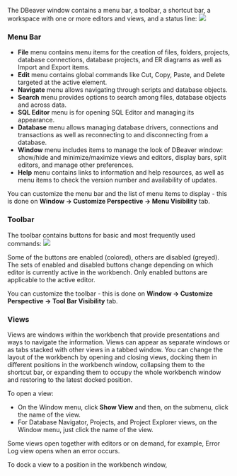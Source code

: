 The DBeaver window contains a menu bar, a toolbar, a shortcut bar, a workspace with one or more editors and views, and a status line:
<img src="https://www.dropbox.com/s/hxkbuw6r7a8dmw6/UI%20with%20markup.png?raw=1">

### Menu Bar
* **File** menu contains menu items for the creation of files, folders, projects, database connections, database projects, and ER diagrams as well as Import and Export items.  
* **Edit** menu contains global commands like Cut, Copy, Paste, and Delete targeted at the active element.
* **Navigate** menu allows navigating through scripts and database objects.
* **Search** menu provides options to search among files, database objects and across data.
* **SQL Editor** menu is for opening SQL Editor and managing its appearance.
* **Database** menu allows managing database drivers, connections and transactions as well as reconnecting to and disconnecting from a database.
* **Window** menu includes items to manage the look of DBeaver window: show/hide and minimize/maximize views and editors, display bars, split editors, and manage other preferences.
* **Help** menu contains links to information and help resources, as well as menu items to check the version number and availability of updates.

You can customize the menu bar and the list of menu items to display - this is done on **Window -> Customize Perspective -> Menu Visibility** tab.

### Toolbar
The toolbar contains buttons for basic and most frequently used commands:
<img src="https://www.dropbox.com/s/q1l8fait39ylfp2/Toolbar.png?raw=1">

Some of the buttons are enabled (colored), others are disabled (greyed). The sets of enabled and disabled buttons change depending on which editor is currently active in the workbench. Only enabled buttons are applicable to the active editor.

You can customize the toolbar - this is done on **Window -> Customize Perspective -> Tool Bar Visibility** tab. 

### Views
Views are windows within the workbench that provide presentations and ways to navigate the information.
Views can appear as separate windows or as tabs stacked with other views in a tabbed window.
You can change the layout of the workbench by opening and closing views, docking them in different positions in the workbench window, collapsing them to the shortcut bar, or expanding them to occupy the whole workbench window and restoring to the latest docked position.  

To open a view:
* On the Window menu, click **Show View** and then, on the submenu, click the name of the view.
* For Database Navigator, Projects, and Project Explorer views, on the Window menu, just click the name of the view.

Some views open together with editors or on demand, for example, Error Log view opens when an error occurs.

To dock a view to a position in the workbench window, 